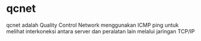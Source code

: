 # qcnet
qcnet adalah Quality Control Network menggunakan ICMP ping untuk melihat interkoneksi antara server dan peralatan lain melalui jaringan TCP/IP
